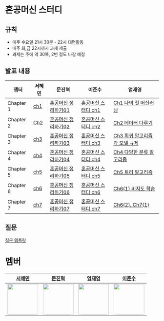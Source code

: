 # 혼공머신 스터디

## 규칙
- 매주 수요일 21시 30분 - 22시 대면활동
- 매주 화,금 22시까지 과제 제출
- 과제는 주에 약 30쪽, 2번 정도 나갈 예정 

## 발표 내용

| 챕터 | 서혜민 | 문진혁 | 이준수 | 엄재영 |
|-----|------|------|----|-----|
| Chapter 1   | [ch1](https://velog.io/@saepal_cse/%EC%A0%95%EB%A6%AC-%ED%98%BC%EA%B3%B5%EB%A8%B8%EC%8B%A0-chapter-1) | [혼공머신 정리하기01](https://wlsgur11.tistory.com/entry/%ED%98%BC%EA%B3%B5-%EB%A8%B8%EC%8B%A0-%ED%98%BC%EC%9E%90-%EA%B3%B5%EB%B6%80%ED%95%98%EB%8A%94-%EB%A8%B8%EC%8B%A0%EB%9F%AC%EB%8B%9D-%EC%A0%95%EB%A6%AC%ED%95%98%EA%B8%B0-Chapter-01) | [혼공머신 스터디 ch1](https://velog.io/@dlwnstn02/1.-혼자-공부하는-머신러닝-Chapter-1) | [Ch1 나의 첫 머신러닝](https://velog.io/@ummmjy/%ED%98%BC%EA%B3%B5%EB%A8%B8%EC%8B%A0-Ch1-%EB%82%98%EC%9D%98-%EC%B2%AB-%EB%A8%B8%EC%8B%A0%EB%9F%AC%EB%8B%9D) |
| Chapter 2 |[Ch2](https://velog.io/@saepal_cse/ch02.-%EB%8D%B0%EC%9D%B4%ED%84%B0-%EB%8B%A4%EB%A3%A8%EA%B8%B0)|[혼공머신 정리하기02](https://wlsgur11.tistory.com/entry/%ED%98%BC%EA%B3%B5-%EB%A8%B8%EC%8B%A0-%ED%98%BC%EC%9E%90-%EA%B3%B5%EB%B6%80%ED%95%98%EB%8A%94-%EB%A8%B8%EC%8B%A0%EB%9F%AC%EB%8B%9D-%EC%A0%95%EB%A6%AC%ED%95%98%EA%B8%B0-Chapter-02)|[혼공머신 스터디 ch2](https://velog.io/@dlwnstn02/2.-혼자-공부하는-머신러닝-Chapter-2)|[Ch2 데이터 다루기](https://velog.io/@ummmjy/Ch2-%EB%8D%B0%EC%9D%B4%ED%84%B0-%EB%8B%A4%EB%A3%A8%EA%B8%B0)|
| Chapter 3 | [ch3](https://velog.io/@saepal_cse/ch03.%ED%9A%8C%EA%B7%80-%EC%95%8C%EA%B3%A0%EB%A6%AC%EC%A6%98%EA%B3%BC-%EB%AA%A8%EB%8D%B8-%EA%B7%9C%EC%A0%9C) | [혼공머신 정리하기03](https://wlsgur11.tistory.com/entry/%ED%98%BC%EA%B3%B5-%EB%A8%B8%EC%8B%A0-%ED%98%BC%EC%9E%90-%EA%B3%B5%EB%B6%80%ED%9%98%EB%8A%94-%EB%A8%B8%EC%8B%A0%EB%9F%AC%EB%8B%9D-%EC%A0%95%EB%A6%AC%ED%95%98%EA%B8%B0-Chapter-03) | [혼공머신 스터디 ch3](https://velog.io/@dlwnstn02/혼자-공부하는-머신러닝-Chapter-3) | [Ch3 회귀 알고리즘과 모델 규제](https://velog.io/@ummmjy/Ch3-%ED%9A%8C%EA%B7%80-%EC%95%8C%EA%B3%A0%EB%A6%AC%EC%A6%98%EA%B3%BC-%EB%AA%A8%EB%8D%B8-%EA%B7%9C%EC%A0%9C) |
| Chapter 4 | [ch4](https://velog.io/@saepal_cse/CH04-%EB%A1%9C%EC%A7%80%EC%8A%A4%ED%8B%B1-%ED%9A%8C%EA%B7%80) | [혼공머신 정리하기04](https://wlsgur11.tistory.com/entry/%ED%98%BC%EA%B3%B5-%EB%A8%B8%EC%8B%A0-%ED%98%BC%EC%9E%90-%EA%B3%B5%EB%B6%80%ED%95%98%EB%8A%94-%EB%A8%B8%EC%8B%A0%EB%9F%AC%EB%8B%9D-%EC%A0%95%EB%A6%AC%ED%95%98%EA%B8%B0-Chapter-04) | [혼공머신 스터디 ch4](https://velog.io/@dlwnstn02/혼자-공부하는-머신러닝-Chapter-4) | [Ch4 다양한 분류 알고리즘](https://velog.io/@ummmjy/Ch4-%EB%8B%A4%EC%96%91%ED%95%9C-%EB%B6%84%EB%A5%98-%EC%95%8C%EA%B3%A0%EB%A6%AC%EC%A6%98) |
| Chapter 5 | [ch5](https://velog.io/@saepal_cse/CH04-%EB%A1%9C%EC%A7%80%EC%8A%A4%ED%8B%B1-%ED%9A%8C%EA%B7%80) | [혼공머신 정리하기05](https://wlsgur11.tistory.com/entry/%ED%98%BC%EA%B3%B5-%EB%A8%B8%EC%8B%A0-%ED%98%BC%EC%9E%90-%EA%B3%B5%EB%B6%80%ED%95%98%EB%8A%94-%EB%A8%B8%EC%8B%A0%EB%9F%AC%EB%8B%9D-%EC%A0%95%EB%A6%AC%ED%95%98%EA%B8%B0-Chapter-05) | [혼공머신 스터디 ch5](https://velog.io/@dlwnstn02/혼자-공부하는-머신러닝-chapter-5) | [Ch5 트리 알고리즘](https://velog.io/@ummmjy/Ch5-%ED%8A%B8%EB%A6%AC-%EC%95%8C%EA%B3%A0%EB%A6%AC%EC%A6%98) |
| Chapter 6 | [ch6](https://velog.io/@saepal_cse/Ch06-%EB%B9%84%EC%A7%80%EB%8F%84-%ED%95%99%EC%8A%B5-k5hyqvcc) | [혼공머신 정리하기06](https://wlsgur11.tistory.com/entry/%ED%98%BC%EA%B3%B5-%EB%A8%B8%EC%8B%A0-%ED%98%BC%EC%9E%90-%EA%B3%B5%EB%B6%80%ED%95%98%EB%8A%94-%EB%A8%B8%EC%8B%A0%EB%9F%AC%EB%8B%9D-%EC%A0%95%EB%A6%AC%ED%95%98%EA%B8%B0-Chapter-06) | [혼공머신 스터디 ch6](https://velog.io/@dlwnstn02/혼자-공부하는-머신러닝-ch-6) | [Ch6(1) 비지도 학습](https://velog.io/@ummmjy/Ch6-%EB%B9%84%EC%A7%80%EB%8F%84-%ED%95%99%EC%8A%B5) |
| Chapter 7 | [ch7](https://velog.io/@saepal_cse/CH04-%EB%A1%9C%EC%A7%80%EC%8A%A4%ED%8B%B1-%ED%9A%8C%EA%B7%80) | [혼공머신 정리하기07](https://wlsgur11.tistory.com/entry/%ED%98%BC%EA%B3%B5-%EB%A8%B8%EC%8B%A0-%ED%98%BC%EC%9E%90-%EA%B3%B5%EB%B6%80%ED%95%98%EB%8A%94-%EB%A8%B8%EC%8B%A0%EB%9F%AC%EB%8B%9D-%EC%A0%95%EB%A6%AC%ED%95%98%EA%B8%B0-Chapter-06-3-07-1) | [혼공머신 스터디 ch7](https://velog.io/@dlwnstn02/혼자-공부하는-머신러닝-Ch-7) | [Ch6(2), Ch7(1)](https://velog.io/@ummmjy/Ch62-%EB%B9%84%EC%A7%80%EB%8F%84-%ED%95%99%EC%8A%B5-Ch71) |




## 질문
[질문 템플릿](./question/README.md)


# 멤버
|[서혜민](https://github.com/Parkhaeil) | [문진혁](https://github.com/wlsgur11) |[엄재영](https://github.com/JaeyoungEom)| [이준수](https://github.com/junso0) |
|:-----------------------------------------:|:-----------------------------------------:|:-----------------------------------------:|:---:|
|<img src="https://github.com/Parkhaeil.png" width="100">|<img src="https://github.com/wlsgur11.png" width="100"> |<img src="https://github.com/JaeyoungEom.png" width="100"> | <img src="https://github.com/junso0.png" width="100"> |
